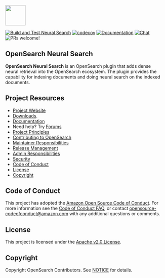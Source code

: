 <img src="https://opensearch.org/assets/img/opensearch-logo-themed.svg" height="64px">

[![Build and Test Neural Search](https://github.com/opensearch-project/neural-search/actions/workflows/CI.yml/badge.svg)](https://github.com/opensearch-project/neural-search/actions/workflows/CI.yml)
[![codecov](https://codecov.io/gh/opensearch-project/neural-search/branch/main/graph/badge.svg?token=PYQO2GW39S)](https://codecov.io/gh/opensearch-project/neural-search)
[![Documentation](https://img.shields.io/badge/doc-reference-blue)](https://opensearch.org/docs/latest/search-plugins/neural-search/)
[![Chat](https://img.shields.io/badge/chat-on%20forums-blue)](https://forum.opensearch.org)
![PRs welcome!](https://img.shields.io/badge/PRs-welcome!-success)

## OpenSearch Neural Search
**OpenSearch Neural Search** is an OpenSearch plugin that adds dense neural retrieval into the OpenSearch ecosystem. 
The plugin provides the capability for indexing documents and doing neural search on the indexed documents.

## Project Resources

* [Project Website](https://opensearch.org/)
* [Downloads](https://opensearch.org/downloads.html).
* [Documentation](https://opensearch.org/docs/)
* Need help? Try [Forums](https://discuss.opendistrocommunity.dev/)
* [Project Principles](https://opensearch.org/#principles)
* [Contributing to OpenSearch](CONTRIBUTING.md)
* [Maintainer Responsibilities](MAINTAINERS.md)
* [Release Management](RELEASING.md)
* [Admin Responsibilities](ADMINS.md)
* [Security](SECURITY.md)
* [Code of Conduct](#code-of-conduct)
* [License](#license)
* [Copyright](#copyright)

## Code of Conduct

This project has adopted the [Amazon Open Source Code of Conduct](CODE_OF_CONDUCT.md). For more information see the [Code of Conduct FAQ](https://aws.github.io/code-of-conduct-faq), or contact [opensource-codeofconduct@amazon.com](mailto:opensource-codeofconduct@amazon.com) with any additional questions or comments.

## License

This project is licensed under the [Apache v2.0 License](LICENSE).

## Copyright

Copyright OpenSearch Contributors. See [NOTICE](NOTICE) for details.
